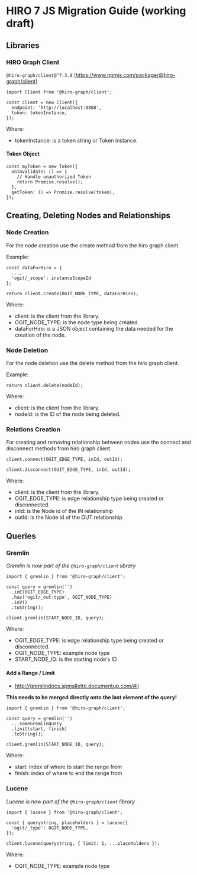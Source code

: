 # HIRO 7 JS Migration Guide (working draft)

## Libraries

### HIRO Graph Client

`@hiro-graph/client@^7.3.9` (https://www.npmjs.com/package/@hiro-graph/client)

```JS
import Client from '@hiro-graph/client';

const client = new Client({
  endpoint: 'http://localhost:8888',
  token: tokenInstance,
});
```

Where:

- tokenInstance: is a token string or Token instance.

#### Token Object

```JS
const myToken = new Token({
  onInvalidate: () => {
    // Handle unauthorized Token
    return Promise.resolve();
  },
  getToken: () => Promise.resolve(token),
});
```

## Creating, Deleting Nodes and Relationships

### Node Creation

For the node creation use the create method from the hiro graph client.

Example:

```JS
const dataForHiro = {
  ...,
  'ogit/_scope': instanceScopeId
};

return client.create(OGIT_NODE_TYPE, dataForHiro);
```

Where:

- client: is the client from the library.
- OGIT_NODE_TYPE: is the node type being created.
- dataForHiro: is a JSON object containing the data needed for the creation of the node.

### Node Deletion

For the node deletion use the delete method from the hiro graph client.

Example:

```JS
return client.delete(nodeId);
```

Where:

- client: is the client from the library.
- nodeId: is the ID of the node being deleted.

### Relations Creation

For creating and removing relationship between nodes use the connect and disconnect methods from hiro graph client.

```JS
client.connect(OGIT_EDGE_TYPE, inId, outId);
```

```JS
client.disconnect(OGIT_EDGE_TYPE, inId, outId);
```

Where:

- client: is the client from the library.
- OGIT_EDGE_TYPE: is edge relationship type being created or disconnected.
- inId: is the Node id of the IN relationship
- outId: is the Node id of the OUT relationship

## Queries

### Gremlin

_Gremlin is now part of the `@hiro-graph/client` library_

```JS
import { gremlin } from '@hiro-graph/client';

const query = gremlin('')
  .inE(OGIT_EDGE_TYPE)
  .has('ogit/_out-type', OGIT_NODE_TYPE)
  .inV()
  .toString();

client.gremlin(START_NODE_ID, query);
```

Where:

- OGIT_EDGE_TYPE: is edge relationship type being created or disconnected.
- OGIT_NODE_TYPE: example node type
- START_NODE_ID: is the starting node's ID

#### Add a Range / Limit

- http://gremlindocs.spmallette.documentup.com/#ij

**This needs to be merged directly onto the last element of the query!**

```JS
import { gremlin } from '@hiro-graph/client';

const query = gremlin('')
  ...someGremlinQuery
  .limit(start, finish)
  .toString();

client.gremlin(START_NODE_ID, query);
```

Where:

- start: index of where to start the range from
- finish: index of where to end the range from

### Lucene

_Lucene is now part of the `@hiro-graph/client` library_

```JS
import { lucene } from '@hiro-graph/client';

const { querystring, placeholders } = lucene({
  'ogit/_type': OGIT_NODE_TYPE,
});

client.lucene(querystring, { limit: 1, ...placeholders });

```

Where:

- OGIT_NODE_TYPE: example node type
